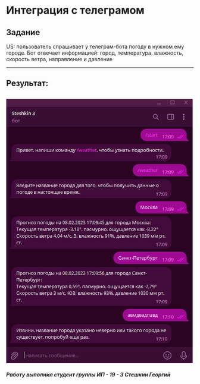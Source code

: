 # Интеграция с телеграмом
__Задание__
---
US: пользователь спрашивает у телеграм-бота погоду в нужном ему городе. Бот отвечает информацией: город, температура. влажность, скорость ветра, направление и давление

---
## Результат:

![Результаты***](1.PNG)
---
___Работу выполнил студент группы ИП - 19 - 3 Стешкин Георгий___